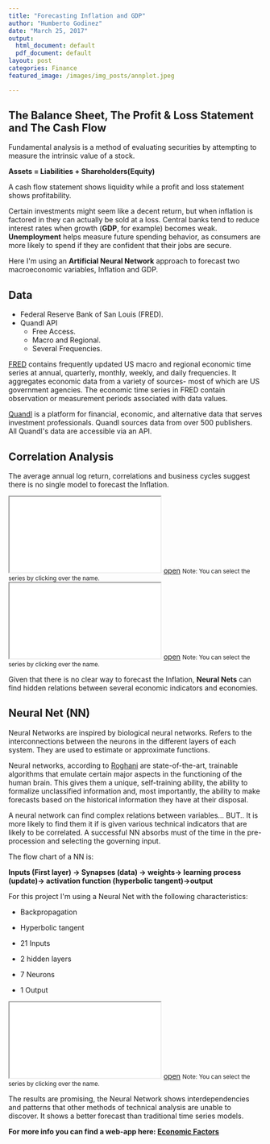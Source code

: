 ```yaml
---
title: "Forecasting Inflation and GDP"
author: "Humberto Godinez"
date: "March 25, 2017"
output:
  html_document: default
  pdf_document: default
layout: post
categories: Finance
featured_image: /images/img_posts/annplot.jpeg

---
```


## The Balance Sheet, The Profit & Loss Statement and The Cash Flow

Fundamental analysis is a method of evaluating securities by attempting to measure the intrinsic value of a stock. 

**Assets = Liabilities + Shareholders(Equity)**

A cash flow statement shows liquidity while a profit and loss statement shows profitability.

Certain investments might seem like a decent return, but when inflation is factored in they can actually be sold at a loss. Central banks tend to reduce interest rates when growth (**GDP**, for example) becomes weak. **Unemployment** helps measure future spending behavior, as consumers are more likely to spend if they are confident that their jobs are secure.


Here I'm using an **Artificial Neural Network** approach to forecast two macroeconomic variables, Inflation and GDP.

## Data
* Federal Reserve Bank of San Louis (FRED).
* Quandl API
    * Free Access.
    * Macro and Regional.
    * Several Frequencies. 

<a href="https://fred.stlouisfed.org/" target="_blank">FRED</a> contains frequently updated US macro and regional economic time series at annual, quarterly, monthly, weekly, and daily frequencies. It aggregates economic data from a variety of sources- most of which are US government agencies. The economic time series in FRED contain observation or measurement periods associated with data values. 

<a href="https://www.quandl.com/" target="_blank">Quandl</a> is a platform for financial, economic, and alternative data that serves investment professionals. Quandl sources data from over 500 publishers. All Quandl's data are accessible via an API. 



## Correlation Analysis

The average annual log return, correlations and business cycles suggest there is no single model to forecast the Inflation. 

<div class="videoWrapper">
<iframe src="/htmlwidgets/post_ann/hc_1_corr.html" ></iframe> <a href="/htmlwidgets/post_ann/hc_1_corr.html" target="_blank">open</a> <small>Note: You can select the series by clicking over the name.</small>
</div>

<div class="videoWrapper">
<iframe src="/htmlwidgets/post_ann/hc_1_corr.html" ></iframe > <a href="/htmlwidgets/post_ann/hc_1_corr.html" target="_blank">open</a> <small>Note: You can select the series by clicking over the name.</small>
</div>


Given that there is no clear way to forecast the Inflation, **Neural Nets** can find hidden relations between several economic indicators and economies.

## Neural Net (NN)

Neural Networks are inspired by biological neural networks. Refers to the interconnections between the neurons in the different layers of each system. They are used to estimate or approximate functions.

Neural networks, according to <a href="https://books.google.com/books/about/Artificial_Neural_Networks.html?id=UulLrgEACAAJ" target="_blank">Roghani</a> are state-of-the-art, trainable algorithms that emulate certain major aspects in the functioning of the human brain. This gives them a unique, self-training ability, the ability to formalize unclassified information and, most importantly, the ability to make forecasts based on the historical information they have at their disposal.

A neural network can find complex relations between variables… BUT.. It is more likely to find them it if is given various technical indicators that are likely to be correlated. A successful NN absorbs must of the time in the pre-procession and selecting the governing input. 

The flow chart of a NN is: 

**Inputs (First layer) -> Synapses (data) -> weights-> learning process (update)-> activation function (hyperbolic tangent)->output**

For this project I'm using a Neural Net with the following characteristics:

* Backpropagation

* Hyperbolic tangent

* 21 Inputs

* 2 hidden layers

* 7 Neurons

* 1 Output
<div class="videoWrapper">
<iframe src="/htmlwidgets/post_ann/hc_ann.html" ></iframe> <a href="/htmlwidgets/post_ann/hc_ann.html" target="_blank">open</a> <small>Note: You can select the series by clicking over the name.</small>
</div>

The results are promising, the Neural Network shows interdependencies and patterns that other methods of technical analysis are unable to discover. It shows a better forecast than traditional time series models.
 


**For more info you can find a web-app here: <a href="https://hgodinez.shinyapps.io/EconomicFactors" target="_blank">Economic Factors</a>**